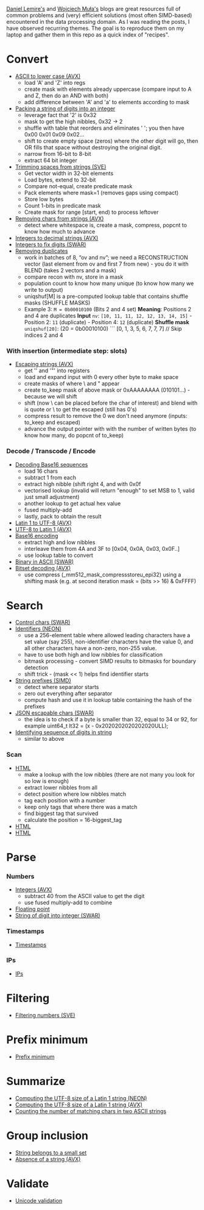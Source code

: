 [Daniel Lemire's](https://lemire.me/blog/) and [Wojciech Muła's](http://0x80.pl/) blogs are great resources full of common problems and (very) efficient solutions (most often SIMD-based) encountered in the data processing domain. 
As I was reading the posts, I have observed recurring themes. The goal is to reproduce them on my laptop and gather them in this repo as a quick index of "recipes". 

# Convert

* [ASCII to lower case (AVX)](https://lemire.me/blog/2024/08/03/converting-ascii-strings-to-lower-case-at-crazy-speeds-with-avx-512)
  * load 'A' and 'Z' into regs
  * create mask with elements already uppercase (compare input to A and Z, then do an AND with both)
  * add difference between 'A' and 'a' to elements according to mask
* [Packing a string of digits into an integer](https://lemire.me/blog/2023/07/07/packing-a-string-of-digits-into-an-integer-quickly)
  * leverage fact that '2' is 0x32
  * mask to get the high nibbles, 0x32 -> 2
  * shuffle with table that reorders and eliminates ' '; you then have 0x00  0x01  0x09  0x02...
  * shift to create empty space (zeros) where the other digit will go, then OR fills that space without destroying the original digit.
  * narrow from 16-bit to 8-bit
  * extract 64 bit integer
* [Trimming spaces from strings (SVE)](https://lemire.me/blog/2023/03/10/trimming-spaces-from-strings-faster-with-sve-on-an-amazon-graviton-3-processor/)
  * Get vector width in 32-bit elements
  * Load bytes, extend to 32-bit
  * Compare not-equal, create predicate mask
  * Pack elements where mask=1 (removes gaps using compact)
  * Store low bytes
  * Count 1-bits in predicate mask
  * Create mask for range [start, end) to process leftover
* [Removing chars from strings (AVX)](https://lemire.me/blog/2022/04/28/removing-characters-from-strings-faster-with-avx-512)
  * detect where whitespace is, create a mask, compress, popcnt to know how much to advance 
* [Integers to decimal strings (AVX)](https://lemire.me/blog/2022/03/28/converting-integers-to-decimal-strings-faster-with-avx-512)
* [Integers to fix digits (SWAR)](https://lemire.me/blog/2021/11/18/converting-integers-to-fix-digit-representations-quickly/)
* [Removing duplicates](https://lemire.me/blog/2017/04/10/removing-duplicates-from-lists-quickly/)
  * work in batches of 8, “ov and nv”; we need a RECONSTRUCTION vector (last element from ov and first 7 from new) - you do it with BLEND (takes 2 vectors and a mask)
  * compare recon with nv, store in a mask
  * population count to know how many unique (to know how many we write to output)
  * uniqshuf[M] is a pre-computed lookup table that contains shuffle masks (SHUFFLE MASKS)
  * Example 3: `M = 0b00010100` (Bits 2 and 4 set) **Meaning**: Positions 2 and 4 are duplicates **Input** `nv`: `[10, 11, 11, 12, 12, 13, 14, 15]` - Position 2: `11` (duplicate) - Position 4: `12` (duplicate) **Shuffle mask** `uniqshuf[20]`: (20 =   		0b00010100) ``` [0, 1, 3, 5, 6, 7, 7, 7] // Skip indices 2 and 4 

### With insertion (intermediate step: slots)
* [Escaping strings (AVX)](https://lemire.me/blog/2022/09/14/escaping-strings-faster-with-avx-512)
  * get '\' and '"' into registers 
  * load and expand input with 0 every other byte to make space
  * create masks of where \ and " appear
  * create to_keep mask of above mask or 0xAAAAAAAA (010101...) - because we will shift 
  * shift (now \ can be placed before the char of interest) and blend with is quote or \ to get the escaped (still has 0's)
  * compress result to remove the 0 we don't need anymore (inputs: to_keep and escaped) 
  * advance the output pointer with with the number of written bytes (to know how many, do popcnt of to_keep)

### Decode / Transcode / Encode

* [Decoding Base16 sequences](https://lemire.me/blog/2023/07/27/decoding-base16-sequences-quickly)
  * load 16 chars
  * subtract 1 from each
  * extract high nibble (shift right 4, and with 0x0f
  * vectorised lookup (invalid will return "enough" to set MSB to 1, valid just small adjustment)
  * another lookup to get actual hex value
  * fused multiply-add
  * lastly, pack to obtain the result 
* [Latin 1 to UTF-8 (AVX)](https://lemire.me/blog/2023/08/18/transcoding-latin-1-strings-to-utf-8-strings-at-12-gb-s-using-avx-512)
* [UTF-8 to Latin 1 (AVX)](https://lemire.me/blog/2023/08/12/transcoding-utf-8-strings-to-latin-1-strings-at-12-gb-s-using-avx-512)
* [Base16 encoding](https://lemire.me/blog/2022/12/23/fast-base16-encoding)
  * extract high and low nibbles
  * interleave them from 4A and 3F to [0x04, 0x0A, 0x03, 0x0F..]
  * use lookup table to convert
* [Binary in ASCII (SWAR)](https://lemire.me/blog/2020/05/02/encoding-binary-in-ascii-very-fast)
* [Bitset decoding (AVX)](https://lemire.me/blog/2022/05/06/fast-bitset-decoding-using-intel-avx-512)
  * use compress (_mm512_mask_compressstoreu_epi32) using a shifting mask (e.g. at second iteration mask = (bits >> 16) & 0xFFFF) 

# Search

* [Control chars (SWAR)](https://lemire.me/blog/2025/04/13/detect-control-characters-quotes-and-backslashes-efficiently-using-swar/)
* [Identifiers (NEON)](https://lemire.me/blog/2023/09/04/locating-identifiers-quickly-arm-neon-edition)
  * use a 256-element table where allowed leading characters have a set value (say 255), non-identifier characters have the value 0, and all other characters have a non-zero, non-255 value.
  * have to use both high and low nibbles for classification
  * bitmask processing - convert SIMD results to bitmasks for boundary detection
  * shift trick - (mask << 1) helps find identifier starts
* [String prefixes (SIMD)](https://lemire.me/blog/2023/07/14/recognizing-string-prefixes-with-simd-instructions/)
  * detect where separator starts
  * zero out everything after separator
  * compute hash and use it in lookup table containing the hash of the prefixes
* [JSON escapable chars (SWAR)](https://lemire.me/blog/2025/04/13/detect-control-characters-quotes-and-backslashes-efficiently-using-swar/)
  * the idea is to check if a byte is smaller than 32, equal to 34 or 92, for example uint64_t lt32 = (x - 0x2020202020202020ULL);
* [Identifying sequence of digits in string](https://lemire.me/blog/2018/09/30/quickly-identifying-a-sequence-of-digits-in-a-string-of-characters)
  * similar to above

### Scan

* [HTML](https://lemire.me/blog/2024/07/05/scan-html-faster-with-simd-instructions-net-c-edition)
  * make a lookup with the low nibbles (there are not many you look for so low is enough)
  * extract lower nibbles from all
  * detect position where low nibbles match
  * tag each position with a number
  * keep only tags that where there was a match
  * find biggest tag that survived
  * calculate the position = 16-biggest_tag
* [HTML](https://lemire.me/blog/2024/07/20/scan-html-even-faster-with-simd-instructions-c-and-c)
* [HTML](https://lemire.me/blog/2024/06/08/scan-html-faster-with-simd-instructions-chrome-edition)

# Parse 

### Numbers
* [Integers (AVX)](https://lemire.me/blog/2023/09/22/parsing-integers-quickly-with-avx-512)
  * subtract 40 from the ASCII value to get the digit
  * use fused multiply-add to combine
* [Floating point](https://lemire.me/blog/2021/02/22/parsing-floating-point-numbers-really-fast-in-c)
* [String of digit into integer (SWAR)](https://lemire.me/blog/2022/01/21/swar-explained-parsing-eight-digits)

### Timestamps
* [Timestamps](https://lemire.me/blog/2023/07/01/parsing-time-stamps-faster-with-simd-instructions)

### IPs
* [IPs](https://lemire.me/blog/2023/06/08/parsing-ip-addresses-crazily-fast/)

# Filtering
* [Filtering numbers (SVE)](https://lemire.me/blog/2022/07/14/filtering-numbers-faster-with-sve-on-amazon-graviton-3-processors/)

# Prefix minimum

* [Prefix minimum](https://lemire.me/blog/2023/08/10/coding-of-domain-names-to-wire-format-at-gigabytes-per-second)

# Summarize 
* [Computing the UTF-8 size of a Latin 1 string (NEON)](https://lemire.me/blog/2023/05/15/computing-the-utf-8-size-of-a-latin-1-string-quickly-arm-neon-edition/)
* [Computing the UTF-8 size of a Latin 1 string (AVX)](https://lemire.me/blog/2023/02/16/computing-the-utf-8-size-of-a-latin-1-string-quickly-avx-edition/)
* [Counting the number of matching chars in two ASCII strings](https://lemire.me/blog/2021/05/21/counting-the-number-of-matching-characters-in-two-ascii-strings)

# Group inclusion
* [String belongs to a small set](https://lemire.me/blog/2022/12/30/quickly-checking-that-a-string-belongs-to-a-small-set)
* [Absence of a string (AVX)](https://lemire.me/blog/2022/12/15/checking-for-the-absence-of-a-string-naive-avx-512-edition)

# Validate
* [Unicode validation](https://lemire.me/blog/2020/10/20/ridiculously-fast-unicode-utf-8-validation/)
